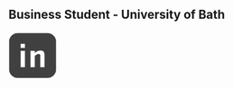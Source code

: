 ## **Business Student** - University of Bath
<a href="https://www.linkedin.com/in/joesassoon/">
<img src="520697-linkedin_1-512.png" width="85"/>
